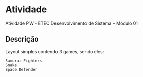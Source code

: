 # Atividade
Atividade PW - ETEC Desenvolvimento de Sistema - Módulo 01

## Descrição
Layout simples contendo 3 games, sendo eles:

    Samurai Fighters
    Snake
    Space Defender
